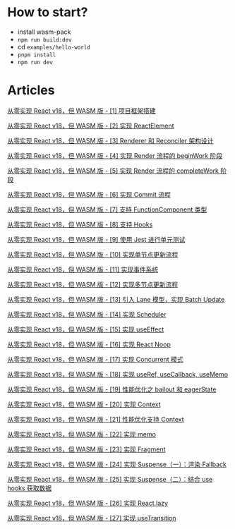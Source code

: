 # How to start?

- install wasm-pack
- `npm run build:dev`
- cd `examples/hello-world`
- `pnpm install`
- `npm run dev`

# Articles

[从零实现 React v18，但 WASM 版 - [1] 项目框架搭建](https://www.paradeto.com/2024/04/03/big-react-wasm-1/)

[从零实现 React v18，但 WASM 版 - [2] 实现 ReactElement](https://www.paradeto.com/2024/04/04/big-react-wasm-2/)

[从零实现 React v18，但 WASM 版 - [3] Renderer 和 Reconciler 架构设计](https://www.paradeto.com/2024/04/07/big-react-wasm-3/)

[从零实现 React v18，但 WASM 版 - [4] 实现 Render 流程的 beginWork 阶段](https://www.paradeto.com/2024/04/11/big-react-wasm-4/)

[从零实现 React v18，但 WASM 版 - [5] 实现 Render 流程的 completeWork 阶段](https://www.paradeto.com/2024/04/15/big-react-wasm-5/)

[从零实现 React v18，但 WASM 版 - [6] 实现 Commit 流程](https://www.paradeto.com/2024/04/16/big-react-wasm-6/)

[从零实现 React v18，但 WASM 版 - [7] 支持 FunctionComponent 类型](https://www.paradeto.com/2024/04/19/big-react-wasm-7/)

[从零实现 React v18，但 WASM 版 - [8] 支持 Hooks](https://www.paradeto.com/2024/04/22/big-react-wasm-8/)

[从零实现 React v18，但 WASM 版 - [9] 使用 Jest 进行单元测试](https://www.paradeto.com/2024/04/23/big-react-wasm-9/)

[从零实现 React v18，但 WASM 版 - [10] 实现单节点更新流程](https://www.paradeto.com/2024/04/26/big-react-wasm-10/)

[从零实现 React v18，但 WASM 版 - [11] 实现事件系统](https://www.paradeto.com/2024/04/30/big-react-wasm-11/)

[从零实现 React v18，但 WASM 版 - [12] 实现多节点更新流程](https://www.paradeto.com/2024/05/07/big-react-wasm-12/)

[从零实现 React v18，但 WASM 版 - [13] 引入 Lane 模型，实现 Batch Update](https://www.paradeto.com/2024/05/11/big-react-wasm-13/)

[从零实现 React v18，但 WASM 版 - [14] 实现 Scheduler](https://www.paradeto.com/2024/05/16/big-react-wasm-14/)

[从零实现 React v18，但 WASM 版 - [15] 实现 useEffect](https://www.paradeto.com/2024/05/24/big-react-wasm-15/)

[从零实现 React v18，但 WASM 版 - [16] 实现 React Noop](https://www.paradeto.com/2024/06/06/big-react-wasm-16/)

[从零实现 React v18，但 WASM 版 - [17] 实现 Concurrent 模式](https://www.paradeto.com/2024/06/19/big-react-wasm-17/)

[从零实现 React v18，但 WASM 版 - [18] 实现 useRef, useCallback, useMemo](https://www.paradeto.com/2024/07/10/big-react-wasm-18/)

[从零实现 React v18，但 WASM 版 - [19] 性能优化之 bailout 和 eagerState](https://www.paradeto.com/2024/07/19/big-react-wasm-19/)

[从零实现 React v18，但 WASM 版 - [20] 实现 Context](https://www.paradeto.com/2024/07/26/big-react-wasm-20/)

[从零实现 React v18，但 WASM 版 - [21] 性能优化支持 Context](https://www.paradeto.com/2024/07/26/big-react-wasm-21/)

[从零实现 React v18，但 WASM 版 - [22] 实现 memo](https://www.paradeto.com/2024/08/01/big-react-wasm-22/)

[从零实现 React v18，但 WASM 版 - [23] 实现 Fragment](https://www.paradeto.com/2024/08/01/big-react-wasm-23/)

[从零实现 React v18，但 WASM 版 - [24] 实现 Suspense（一）：渲染 Fallback](https://www.paradeto.com/2024/08/01/big-react-wasm-24/)

[从零实现 React v18，但 WASM 版 - [25] 实现 Suspense（二）：结合 use hooks 获取数据](https://www.paradeto.com/2024/08/01/big-react-wasm-25/)

[从零实现 React v18，但 WASM 版 - [26] 实现 React.lazy](https://www.paradeto.com/2024/08/01/big-react-wasm-26/)

[从零实现 React v18，但 WASM 版 - [27] 实现 useTransition](https://www.paradeto.com/2024/09/26/big-react-wasm-27/)

